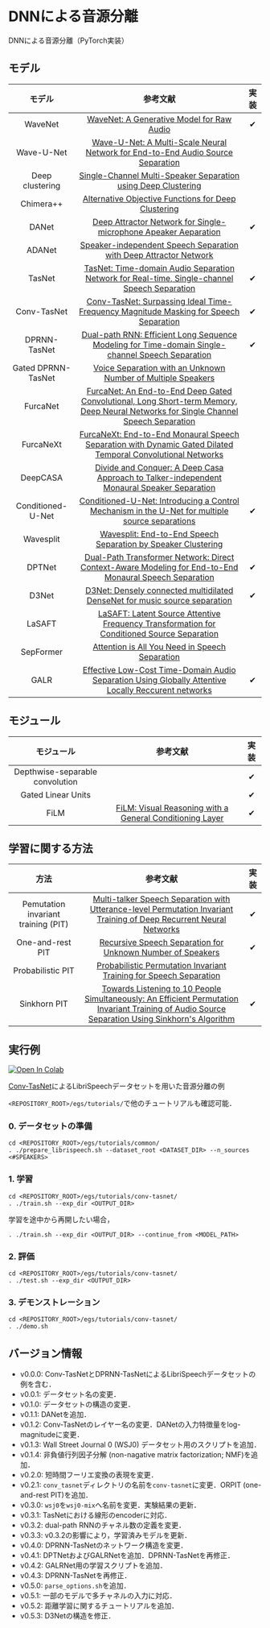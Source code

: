 # DNNによる音源分離
DNNによる音源分離（PyTorch実装）

## モデル
| モデル | 参考文献 | 実装 |
| :---: | :---: | :---: |
| WaveNet | [WaveNet: A Generative Model for Raw Audio](https://arxiv.org/abs/1609.03499) | ✔ |
| Wave-U-Net | [Wave-U-Net: A Multi-Scale Neural Network for End-to-End Audio Source Separation](https://arxiv.org/abs/1806.03185) |  |
| Deep clustering | [Single-Channel Multi-Speaker Separation using Deep Clustering](https://arxiv.org/abs/1607.02173) |  |
| Chimera++ | [Alternative Objective Functions for Deep Clustering](https://www.merl.com/publications/docs/TR2018-005.pdf) |  |
| DANet | [Deep Attractor Network for Single-microphone Apeaker Aeparation](https://arxiv.org/abs/1611.08930) | ✔ |
| ADANet | [Speaker-independent Speech Separation with Deep Attractor Network](https://arxiv.org/abs/1707.03634) |  |
| TasNet | [TasNet: Time-domain Audio Separation Network for Real-time, Single-channel Speech Separation](https://arxiv.org/abs/1711.00541) | ✔ |
| Conv-TasNet | [Conv-TasNet: Surpassing Ideal Time-Frequency Magnitude Masking for Speech Separation](https://arxiv.org/abs/1809.07454) | ✔ |
| DPRNN-TasNet | [Dual-path RNN: Efficient Long Sequence Modeling for Time-domain Single-channel Speech Separation](https://arxiv.org/abs/1910.06379) | ✔ |
| Gated DPRNN-TasNet | [Voice Separation with an Unknown Number of Multiple Speakers](https://arxiv.org/abs/2003.01531) |  |
| FurcaNet | [FurcaNet: An End-to-End Deep Gated Convolutional, Long Short-term Memory, Deep Neural Networks for Single Channel Speech Separation](https://arxiv.org/abs/1902.00651) |  |
| FurcaNeXt | [FurcaNeXt: End-to-End Monaural Speech Separation with Dynamic Gated Dilated Temporal Convolutional Networks](https://arxiv.org/abs/1902.04891) |
| DeepCASA | [Divide and Conquer: A Deep Casa Approach to Talker-independent Monaural Speaker Separation](https://arxiv.org/abs/1904.11148) |  |
| Conditioned-U-Net | [Conditioned-U-Net: Introducing a Control Mechanism in the U-Net for multiple source separations](https://arxiv.org/abs/1907.01277) | ✔ |
| Wavesplit | [Wavesplit: End-to-End Speech Separation by Speaker Clustering](https://arxiv.org/abs/2002.08933) |  |
| DPTNet | [Dual-Path Transformer Network: Direct Context-Aware Modeling for End-to-End Monaural Speech Separation](https://arxiv.org/abs/2007.13975) | ✔ |
| D3Net | [D3Net: Densely connected multidilated DenseNet for music source separation](https://arxiv.org/abs/2010.01733) | ✔ |
| LaSAFT | [LaSAFT: Latent Source Attentive Frequency Transformation for Conditioned Source Separation](https://arxiv.org/abs/2010.11631) |  |
| SepFormer | [Attention is All You Need in Speech Separation](https://arxiv.org/abs/2010.13154) |  |
| GALR | [Effective Low-Cost Time-Domain Audio Separation Using Globally Attentive Locally Reccurent networks](https://arxiv.org/abs/2101.05014) | ✔ |

## モジュール
| モジュール | 参考文献 | 実装 |
| :---: | :---: | :---: |
| Depthwise-separable convolution |  | ✔ |
| Gated Linear Units |  | ✔ |
| FiLM | [FiLM: Visual Reasoning with a General Conditioning Layer](https://arxiv.org/abs/1709.07871) | ✔ |

## 学習に関する方法
| 方法 | 参考文献 | 実装 |
| :---: | :---: | :---: |
| Pemutation invariant training (PIT) | [Multi-talker Speech Separation with Utterance-level Permutation Invariant Training of Deep Recurrent Neural Networks](https://arxiv.org/abs/1703.06284) | ✔ |
| One-and-rest PIT | [Recursive Speech Separation for Unknown Number of Speakers](https://arxiv.org/abs/1904.03065) | ✔ |
| Probabilistic PIT | [Probabilistic Permutation Invariant Training for Speech Separation](https://arxiv.org/abs/1908.01768) |  |
| Sinkhorn PIT | [Towards Listening to 10 People Simultaneously: An Efficient Permutation Invariant Training of Audio Source Separation Using Sinkhorn's Algorithm](https://arxiv.org/abs/2010.11871) | ✔ |

## 実行例
[![Open In Colab](https://colab.research.google.com/assets/colab-badge.svg)](https://colab.research.google.com/github/tky823/DNN-based_source_separation/blob/main/egs/tutorials/conv-tasnet/train_conv-tasnet.ipynb)

[Conv-TasNet](https://arxiv.org/abs/1809.07454)によるLibriSpeechデータセットを用いた音源分離の例

`<REPOSITORY_ROOT>/egs/tutorials/`で他のチュートリアルも確認可能．

### 0. データセットの準備
```
cd <REPOSITORY_ROOT>/egs/tutorials/common/
. ./prepare_librispeech.sh --dataset_root <DATASET_DIR> --n_sources <#SPEAKERS>
```

### 1. 学習
```
cd <REPOSITORY_ROOT>/egs/tutorials/conv-tasnet/
. ./train.sh --exp_dir <OUTPUT_DIR>
```

学習を途中から再開したい場合，
```
. ./train.sh --exp_dir <OUTPUT_DIR> --continue_from <MODEL_PATH>
```

### 2. 評価
```
cd <REPOSITORY_ROOT>/egs/tutorials/conv-tasnet/
. ./test.sh --exp_dir <OUTPUT_DIR>
```

### 3. デモンストレーション
```
cd <REPOSITORY_ROOT>/egs/tutorials/conv-tasnet/
. ./demo.sh
```

## バージョン情報
- v0.0.0: Conv-TasNetとDPRNN-TasNetによるLibriSpeechデータセットの例を含む．
- v0.0.1: データセット名の変更．
- v0.1.0: データセットの構造の変更．
- v0.1.1: DANetを追加．
- v0.1.2: Conv-TasNetのレイヤー名の変更．DANetの入力特徴量をlog-magnitudeに変更．
- v0.1.3: Wall Street Journal 0 (WSJ0) データセット用のスクリプトを追加．
- v0.1.4: 非負値行列因子分解 (non-nagative matrix factorization; NMF)を追加．
- v0.2.0: 短時間フーリエ変換の表現を変更．
- v0.2.1: `conv_tasnet`ディレクトリの名前を`conv-tasnet`に変更．ORPIT (one-and-rest PIT)を追加．
- v0.3.0: `wsj0`を`wsj0-mix`へ名前を変更．実験結果の更新．
- v0.3.1: TasNetにおける線形のencoderに対応．
- v0.3.2: dual-path RNNのチャネル数の定義を変更．
- v0.3.3: v0.3.2の影響により，学習済みモデルを更新．
- v0.4.0: DPRNN-TasNetのネットワーク構造を変更．
- v0.4.1: DPTNetおよびGALRNetを追加．DPRNN-TasNetを再修正．
- v0.4.2: GALRNet用の学習スクリプトを追加．
- v0.4.3: DPRNN-TasNetを再修正．
- v0.5.0: `parse_options.sh`を追加．
- v0.5.1: 一部のモデルで多チャネルの入力に対応．
- v0.5.2: 距離学習に関するチュートリアルを追加．
- v0.5.3: D3Netの構造を修正．